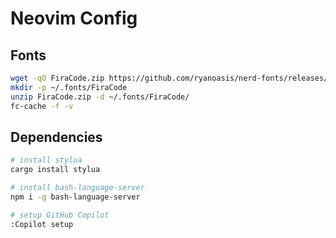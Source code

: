 # Neovim Config

## Fonts

```bash
wget -qO FiraCode.zip https://github.com/ryanoasis/nerd-fonts/releases/download/v2.1.0/FiraCode.zip
mkdir -p ~/.fonts/FiraCode
unzip FiraCode.zip -d ~/.fonts/FiraCode/
fc-cache -f -v
```

## Dependencies

```bash
# install stylua
cargo install stylua

# install bash-language-server
npm i -g bash-language-server

# setup GitHub Copilot
:Copilot setup
```

